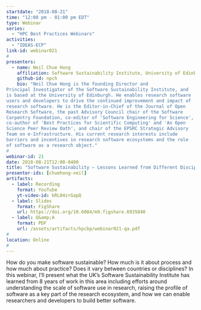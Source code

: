 ```yaml
---
startdate: "2018-08-21"
time: "12:00 pm - 01:00 pm EDT"
type: Webinar
series:
  - "HPC Best Practices Webinars"
activities:
  - "IDEAS-ECP"
link-id: webinar021
#
presenters:
  - name: Neil Chue Hong
    affiliation: Software Sustainability Institute, University of Edinburgh
    github-id: npch
    bio: "Neil Chue Hong is the founding Director and
Principal Investigator of the Software Sustainability Institute, and
is based at the University of Edinburgh. He enables research software
users and developers to drive the continued improvement and impact of
research software. He is the Editor-in-Chief of the Journal of Open
Research Software, the past Advisory Council chair of the Software
Carpentry Foundation, co-editor of 'Software Engineering for Science',
co-author of 'Best Practices for Scientific Computing' and 'An Open
Science Peer Review Oath', and chair of the EPSRC Strategic Advisory
Team on e-Infrastructure. His current research interests include
barriers and incentives in research software ecosystems and the role
of software as a research object."
#
webinar-id: 21
date: 2018-08-21T12:00-0400
title: "Software Sustainability — Lessons Learned from Different Disciplines"
presenter-ids: [chuehong-neil]
artifacts:
  - label: Recording
    format: YouTube
    yt-video-id: kRL04zrGapQ
  - label: Slides
    format: FigShare
    url: https://doi.org/10.6084/m9.figshare.6935840
  - label: Q&amp;A
    format: PDF
    url: /assets/artifacts/hpcbp/webinar021-qa.pdf
#
location: Online
#
---
```

How do you make software sustainable? How much is it about process and
how much about practice? Does it vary between countries or
disciplines? In this webinar, I’ll present what the UK’s Software
Sustainability Institute has learned from 8 years of work in this area
including efforts around understanding the scale of software use in
research, raising the profile of software as a key part of the
research ecosystem, and how we can enable researchers and developers
to build better software.

